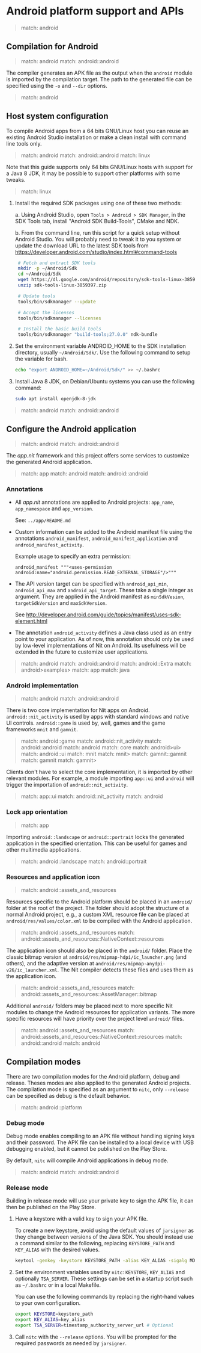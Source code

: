 # Android platform support and APIs

> match: android

## Compilation for Android

> match: android
> match: android::android

The compiler generates an APK file as the output when the `android`
module is imported by the compilation target. The path to the generated
file can be specified using the `-o` and `--dir` options.

> match: android

## Host system configuration

To compile Android apps from a 64 bits GNU/Linux host you can reuse an existing Android Studio
installation or make a clean install with command line tools only.

> match: android
> match: android::android
> match: linux

Note that this guide supports only 64 bits GNU/Linux hosts with support for a Java 8 JDK,
it may be possible to support other platforms with some tweaks.

> match: linux

1. Install the required SDK packages using one of these two methods:

   a.	Using Android Studio, open `Tools > Android > SDK Manager`, in the SDK Tools tab,
   install "Android SDK Build-Tools", CMake and NDK.

   b.	From the command line, run this script for a quick setup without Android Studio.
   You will probably need to tweak it to you system or update the download URL
   to the latest SDK tools from https://developer.android.com/studio/index.html#command-tools

   ~~~bash
   	# Fetch and extract SDK tools
   	mkdir -p ~/Android/Sdk
   	cd ~/Android/Sdk
   	wget https://dl.google.com/android/repository/sdk-tools-linux-3859397.zip
   	unzip sdk-tools-linux-3859397.zip

   	# Update tools
   	tools/bin/sdkmanager --update

   	# Accept the licenses
   	tools/bin/sdkmanager --licenses

   	# Install the basic build tools
   	tools/bin/sdkmanager "build-tools;27.0.0" ndk-bundle
   ~~~

2. Set the environment variable ANDROID_HOME to the SDK installation directory, usually `~/Android/Sdk/`.
   Use the following command to setup the variable for bash.

   ~~~bash
   echo "export ANDROID_HOME=~/Android/Sdk/" >> ~/.bashrc
   ~~~

3. Install Java 8 JDK, on Debian/Ubuntu systems you can use the following command:

   ~~~bash
   sudo apt install openjdk-8-jdk
   ~~~

> match: android
> match: android::android

## Configure the Android application

> match: android
> match: android::android

The _app.nit_ framework and this project offers some services to
customize the generated Android application.

> match: app
> match: android
> match: android::android

### Annotations

* All _app.nit_ annotations are applied to Android projects:
  `app_name`, `app_namespace` and `app_version`.

  See: `../app/README.md`

* Custom information can be added to the Android manifest file
  using the annotations `android_manifest`, `android_manifest_application`
  and `android_manifest_activity`.

  Example usage to specify an extra permission:

  ~~~
  android_manifest """<uses-permission android:name="android.permission.READ_EXTERNAL_STORAGE"/>"""
  ~~~

* The API version target can be specified with `android_api_min`,
  `android_api_max` and `android_api_target`. These take a single
  integer as argument. They are applied in the Android manifest as
  `minSdkVesion`, `targetSdkVersion` and `maxSdkVersion`.

  See http://developer.android.com/guide/topics/manifest/uses-sdk-element.html

* The annotation `android_activity` defines a Java class used as an
  entry point to your application. As of now, this annotation should
  only be used by low-level implementations of Nit on Android.
  Its usefulness will be extended in the future to customize user applications.

> match: android
> match: android::android
> match: android::Extra
> match: android>examples>
> match: app
> match: java

### Android implementation

> match: android
> match: android::android

There is two core implementation for Nit apps on Android.
`android::nit_activity` is used by apps with standard windows and native UI controls.
`android::game` is used by, well, games and the game frameworks `mnit` and `gamnit`.

> match: android::game
> match: android::nit_activity
> match: android::android
> match: android
> match: core
> match: android>ui>
> match: android::ui
> match: mnit
> match: mnit>
> match: gamnit::gamnit
> match: gamnit
> match: gamnit>

Clients don't have to select the core implementation, it is imported by other relevant modules.
For example, a module importing `app::ui` and `android` will trigger the importation of `android::nit_activity`.

> match: app::ui
> match: android::nit_activity
> match: android

### Lock app orientation

> match: app

Importing `android::landscape` or `android::portrait` locks the generated
application in the specified orientation. This can be useful for games and
other multimedia applications.

> match: android::landscape
> match: android::portrait

### Resources and application icon

> match: android::assets_and_resources

Resources specific to the Android platform should be placed in an `android/` folder at the root of the project.
The folder should adopt the structure of a normal Android project, e.g., a custom XML resource file can be placed
at `android/res/values/color.xml` to be compiled with the Android application.

> match: android::assets_and_resources
> match: android::assets_and_resources::NativeContext::resources

The application icon should also be placed in the `android/` folder.
Place the classic bitmap version at `android/res/mipmap-hdpi/ic_launcher.png` (and others),
and the adaptive version at `android/res/mipmap-anydpi-v26/ic_launcher.xml`.
The Nit compiler detects these files and uses them as the application icon.

> match: android::assets_and_resources
> match: android::assets_and_resources::AssetManager::bitmap

Additional `android/` folders may be placed next to more specific Nit modules to change the Android resources
for application variants. The more specific resources will have priority over the project level `android/` files.

> match: android::assets_and_resources
> match: android::assets_and_resources::NativeContext::resources
> match: android::android
> match: android

## Compilation modes

There are two compilation modes for the Android platform, debug and release.
Theses modes are also applied to the generated Android projects.
The compilation mode is specified as an argument to `nitc`, only
`--release` can be specified as debug is the default behavior.

> match: android::platform

### Debug mode

Debug mode enables compiling to an APK file without handling signing keys
and their password. The APK file can be installed to a local device with
USB debugging enabled, but it cannot be published on the Play Store.

By default, `nitc` will compile Android applications in debug mode.

> match: android
> match: android::android

### Release mode

Building in release mode will use your private key to sign the
APK file, it can then be published on the Play Store.

1. Have a keystore with a valid key to sign your APK file.

   To create a new keystore, avoid using the default values of `jarsigner`
   as they change between versions of the Java SDK. You should instead use a
   command similar to the following, replacing `KEYSTORE_PATH` and `KEY_ALIAS`
   with the desired values.

   ~~~bash
   keytool -genkey -keystore KEYSTORE_PATH -alias KEY_ALIAS -sigalg MD5withRSA -keyalg RSA -keysize 1024 -validity 10000
   ~~~

2. Set the environment variables used by `nitc`: `KEYSTORE`, `KEY_ALIAS` and
   optionally `TSA_SERVER`. These settings can be set in a startup script such as
   `~/.bashrc` or in a local Makefile.

   You can use the following commands by replacing the right-hand values
   to your own configuration.

   ~~~bash
   export KEYSTORE=keystore_path
   export KEY_ALIAS=key_alias
   export TSA_SERVER=timestamp_authority_server_url # Optional
   ~~~

3. Call `nitc` with the `--release` options. You will be prompted for the
   required passwords as needed by `jarsigner`.
